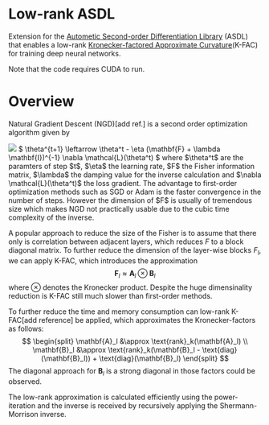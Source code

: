 # Low-rank ASDL

Extension for the [Autometic Second-order Differentiation Library](https://github.com/kazukiosawa/asdfghjkl/tree/0.1) (ASDL) that enables a low-rank [Kronecker-factored Approximate Curvature](https://arxiv.org/abs/1503.05671)(K-FAC) for training deep neural networks. 

Note that the code requires CUDA to run.

# Overview
Natural Gradient Descent (NGD)[add ref.] is a second order optimization algorithm given by

<img src="https://render.githubusercontent.com/render/math?math= \theta^{t+1} \leftarrow \theta^t - \eta (\mathbf{F} + \lambda \mathbf{I})^{-1} \nabla \mathcal{L}(\theta^t)">
$
\theta^{t+1} \leftarrow \theta^t - \eta (\mathbf{F} + \lambda \mathbf{I})^{-1} \nabla \mathcal{L}(\theta^t)
$
where $\theta^t$ are the paramters of step $t$,  $\eta$ the learning rate,  $F$ the Fisher information matrix, $\lambda$ the damping value for the inverse calculation and $\nabla \mathcal{L}(\theta^t)$ the loss gradient.
The advantage to first-order optimization methods such as SGD or Adam is the faster convergence in the number of steps.
However the dimension of $F$ is usually of tremendous size which makes NGD not practically usable due to the cubic time complexity of the inverse.

A popular approach to reduce the size of the Fisher is to assume that there only is correlation between adjacent layers, which reduces $F$ to a block diagonal matrix. To further reduce the dimension of the layer-wise blocks $F_l$, we can apply K-FAC, which introduces the approximation
$$
\mathbf{F}_l \approx \mathbf{A}_l \otimes \mathbf{B}_l
$$
where $\otimes$ denotes the Kronecker product. 
Despite the huge dimensinality reduction is K-FAC still much slower than first-order methods.

To further reduce the time and memory consumption can low-rank K-FAC[add reference] be applied, which approximates the Kronecker-factors as follows:
$$
    \begin{split}
        \mathbf{A}_l &\approx \text{rank}_k(\mathbf{A}_l) \\
        \mathbf{B}_l &\approx \text{rank}_k(\mathbf{B}_l - \text{diag}(\mathbf{B}_l)) + \text{diag}(\mathbf{B}_l)
    \end{split}
$$
The diagonal approach for $\mathbf{B}_l$ is a strong diagonal in those factors could be observed.

The low-rank approximation is calculated efficiently using the power-iteration and the inverse is received by recursively applying the Shermann-Morrison inverse.

